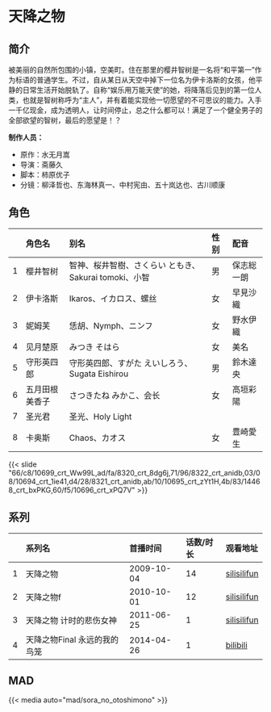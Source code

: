 # 天降之物


## 简介

被美丽的自然所包围的小镇，空美町。住在那里的樱井智树是一名将“和平第一”作为标语的普通学生。不过，自从某日从天空中掉下一位名为伊卡洛斯的女孩，他平静的日常生活开始脱轨了。自称“娱乐用万能天使”的她，将降落后见到的第一位人类，也就是智树称呼为“主人”，并有着能实现他一切愿望的不可思议的能力。入手一千亿现金，成为透明人，让时间停止，总之什么都可以！满足了一个健全男子的全部欲望的智树，最后的愿望是！？

**制作人员：**
- 原作：水无月嵩
- 导演：斋藤久
- 脚本：柿原优子
- 分镜：柳泽哲也、东海林真一、中村宪由、五十岚达也、古川顺康

## 角色

|     |   角色名   |   别名  | 性别 |  配音  |
|:--- |:------  |:----      |:---  |:--   |
| 1 | 樱井智树 | 智神、桜井智樹、さくらい ともき、Sakurai tomoki、小智 | 男 | 保志総一朗 |
| 2 | 伊卡洛斯 | Ikaros、イカロス、螺丝 | 女 | 早見沙織 |
| 3 | 妮姆芙 | 恁胡、Nymph、ニンフ | 女 | 野水伊織 |
| 4 | 见月楚原 | みつき そはら | 女 | 美名 |
| 5 | 守形英四郎 | 守形英四郎、すがた えいしろう、Sugata Eishirou | 男 | 鈴木達央 |
| 6 | 五月田根美香子 | さつきたね みかこ、会长 | 女 | 高垣彩陽 |
| 7 | 圣光君 | 圣光、Holy Light |  |  |
| 8 | 卡奥斯 | Chaos、カオス | 女 | 豊崎愛生 |

{{< slide "66/c8/10699_crt_Ww99L,ad/fa/8320_crt_8dg6j,71/96/8322_crt_anidb,03/08/10694_crt_1ie41,d4/28/8321_crt_anidb,ab/10/10695_crt_zYt1H,4b/83/14468_crt_bxPKG,60/f5/10696_crt_xPQ7V" >}}

## 系列

|     | 系列名               | 首播时间       | 话数/时长 | 观看地址                                                      |
|:----|:------------------|:-----------|:------|:----------------------------------------------------------|
| 1   | 天降之物              | 2009-10-04 | 14    | [silisilifun](https://www.silisilifun.com/vodplay/8n77777Z/2/1/)             |
| 2   | 天降之物f             | 2010-10-01 | 12    | [silisilifun](https://www.silisilifun.com/vodplay/xn77777Z/2/1/)            |
| 3   | 天降之物 计时的悲伤女神      | 2011-06-25 | 1     | [silisilifun](https://www.silisilifun.com/vodplay/9677777Z/2/1/)            |
| 4   | 天降之物Final 永远的我的鸟笼 | 2014-04-26 | 1     | [bilibili](https://www.bilibili.com/bangumi/play/ep17501) |


## MAD

{{< media auto="mad/sora_no_otoshimono"  >}}
